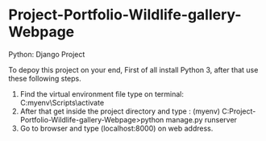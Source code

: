 # Project-Portfolio-Wildlife-gallery-Webpage
Python: Django Project

To depoy this project on your end, First of all install Python 3, after that use these  following steps.
1.  Find the virtual environment file type on terminal: C:myenv\Scripts\activate
2. After that get inside the project directory and type : (myenv) C:Project-Portfolio-Wildlife-gallery-Webpage>python manage.py runserver
3. Go to browser and type (localhost:8000) on web address.
